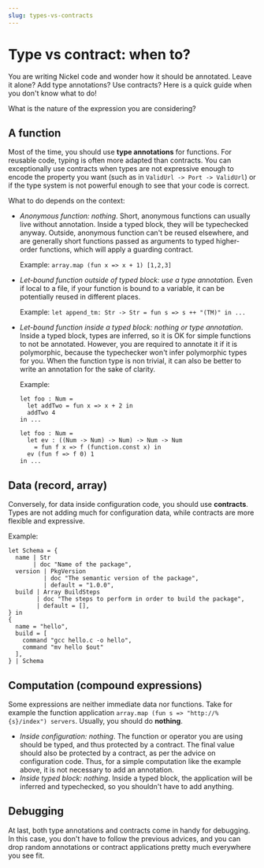 ```yaml
---
slug: types-vs-contracts
---
```


# Type vs contract: when to?

You are writing Nickel code and wonder how it should be annotated. Leave it
alone? Add type annotations? Use contracts? Here is a quick guide when you don't
know what to do!

What is the nature of the expression you are considering?

## A function

Most of the time, you should use **type annotations** for functions. For
reusable code, typing is often more adapted than contracts. You can
exceptionally use contracts when types are not expressive enough to encode the
property you want (such as in `ValidUrl -> Port -> ValidUrl`) or if the type
system is not powerful enough to see that your code is correct.

What to do depends on the context:

- *Anonymous function: nothing*. Short, anonymous functions can
    usually live without annotation. Inside a typed block, they will be
    typechecked anyway. Outside, anonymous function can't be reused elsewhere,
    and are generally short functions passed as arguments to typed higher-order
    functions, which will apply a guarding contract.

    Example: `array.map (fun x => x + 1) [1,2,3]`
- *Let-bound function outside of typed block: use a type annotation.* Even if
    local to a file, if your function is bound to a variable, it can be
    potentially reused in different places.

    Example: `let append_tm: Str -> Str = fun s => s ++ "(TM)" in ...`
- *Let-bound function inside a typed block: nothing or type annotation*. Inside a
    typed block, types are inferred, so it is OK for simple functions to not be
    annotated. However, you are required to annotate it if it is polymorphic,
    because the typechecker won't infer polymorphic types for you. When the
    function type is non trivial, it can also be better to write an annotation
    for the sake of clarity.

    Example:
    ```nickel
    let foo : Num =
      let addTwo = fun x => x + 2 in
      addTwo 4
    in ...

    let foo : Num =
      let ev : ((Num -> Num) -> Num) -> Num -> Num
        = fun f x => f (function.const x) in
      ev (fun f => f 0) 1
    in ...
    ```

## Data (record, array)

Conversely, for data inside configuration code, you should use **contracts**.
Types are not adding much for configuration data, while contracts are more
flexible and expressive.

Example:
```nickel
let Schema = {
  name | Str
       | doc "Name of the package",
  version | PkgVersion
          | doc "The semantic version of the package",
          | default = "1.0.0",
  build | Array BuildSteps
        | doc "The steps to perform in order to build the package",
        | default = [],
} in
{
  name = "hello",
  build = [
    command "gcc hello.c -o hello",
    command "mv hello $out"
  ],
} | Schema
```

## Computation (compound expressions)

Some expressions are neither immediate data nor functions. Take for example the
function application `array.map (fun s => "http://%{s}/index") servers`.
Usually, you should do **nothing**.

- *Inside configuration: nothing*. The function or operator you are using should
  be typed, and thus protected by a contract. The final value should also be
  protected by a contract, as per the advice on configuration code. Thus, for a
  simple computation like the example above, it is not necessary to add an
  annotation.
- *Inside typed block: nothing*. Inside a typed block, the application will be
  inferred and typechecked, so you shouldn't have to add anything.

## Debugging

At last, both type annotations and contracts come in handy for debugging. In
this case, you don't have to follow the previous advices, and you can drop
random annotations or contract applications pretty much everywhere you see fit.
